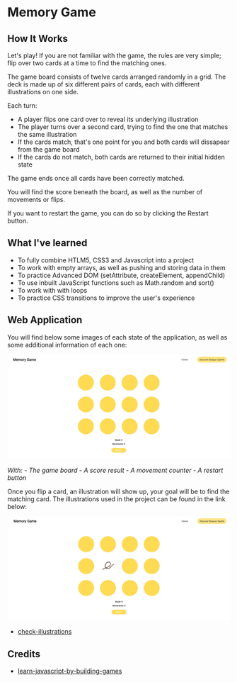 # Memory Game

## How It Works

Let's play! If you are not familiar with the game, the rules are very simple; flip over two cards at a time to find the matching ones. 

The game board consists of twelve cards arranged randomly in a grid. The deck is made up of six different pairs of cards, each with different illustrations on one side. 

Each turn:

* A player flips one card over to reveal its underlying illustration
* The player turns over a second card, trying to find the one that matches the same illustration
* If the cards match, that's one point for you and both cards will dissapear from the game board
* If the cards do not match, both cards are returned to their initial hidden state

The game ends once all cards have been correctly matched.

You will find the score beneath the board, as well as the number of movements or flips.

If you want to restart the game, you can do so by clicking the Restart button.

## What I've learned

* To fully combine HTLM5, CSS3 and Javascript into a project
* To work with empty arrays, as well as pushing and storing data in them
* To practice Advanced DOM (setAttribute, createElement, appendChild)
* To use inbuilt JavaScript functions such as Math.random and sort()
* To work with with loops
* To practice CSS transitions to improve the user's experience

## Web Application

You will find below some images of each state of the application, as well as some additional information of each one:

![My Image](images/site.JPG)

*With:*
*- The game board*
*- A score result*
*- A movement counter*
*- A restart button*

Once you flip a card, an illustration will show up, your goal will be to find the matching card. The illustrations used in the project can be found in the link below:

![My Image](images/site-flipped.JPG)

* [check-illustrations](https://icons8.com/illustrations/style--rush-1)

## Credits

* [learn-javascript-by-building-games](https://www.freecodecamp.org/news/learn-javascript-by-building-7-games-video-course/)

